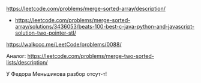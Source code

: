https://leetcode.com/problems/merge-sorted-array/description/

- https://leetcode.com/problems/merge-sorted-array/solutions/3436053/beats-100-best-c-java-python-and-javascript-solution-two-pointer-stl/

https://walkccc.me/LeetCode/problems/0088/

Аналог: https://leetcode.com/problems/merge-two-sorted-lists/description/

У Федора Меньшикова разбор отсут-т!
